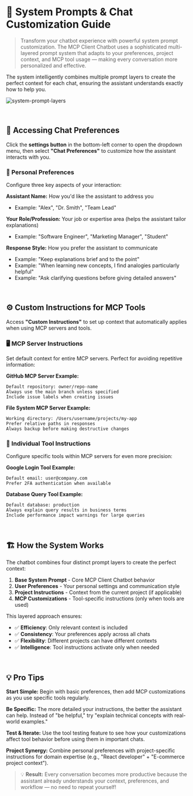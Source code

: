 # 🎯 System Prompts & Chat Customization Guide

> Transform your chatbot experience with powerful system prompt customization. The MCP Client Chatbot uses a sophisticated multi-layered prompt system that adapts to your preferences, project context, and MCP tool usage — making every conversation more personalized and effective.

The system intelligently combines multiple prompt layers to create the perfect context for each chat, ensuring the assistant understands exactly how to help you.

![system-prompt-layers](https://github.com/user-attachments/assets/placeholder-system-prompt-diagram)

<br/>

## 🔧 Accessing Chat Preferences

Click the **settings button** in the bottom-left corner to open the dropdown menu, then select **"Chat Preferences"** to customize how the assistant interacts with you.

### 👤 Personal Preferences

Configure three key aspects of your interaction:

**Assistant Name:** How you'd like the assistant to address you
- Example: "Alex", "Dr. Smith", "Team Lead"

**Your Role/Profession:** Your job or expertise area (helps the assistant tailor explanations)
- Example: "Software Engineer", "Marketing Manager", "Student"

**Response Style:** How you prefer the assistant to communicate
- Example: "Keep explanations brief and to the point"
- Example: "When learning new concepts, I find analogies particularly helpful"
- Example: "Ask clarifying questions before giving detailed answers"

<br/>

## ⚙️ Custom Instructions for MCP Tools

Access **"Custom Instructions"** to set up context that automatically applies when using MCP servers and tools.

### 🖥️ MCP Server Instructions

Set default context for entire MCP servers. Perfect for avoiding repetitive information:

**GitHub MCP Server Example:**
```
Default repository: owner/repo-name
Always use the main branch unless specified
Include issue labels when creating issues
```

**File System MCP Server Example:**
```
Working directory: /Users/username/projects/my-app
Prefer relative paths in responses
Always backup before making destructive changes
```

### 🔧 Individual Tool Instructions

Configure specific tools within MCP servers for even more precision:

**Google Login Tool Example:**
```
Default email: user@company.com
Prefer 2FA authentication when available
```

**Database Query Tool Example:**
```
Default database: production
Always explain query results in business terms
Include performance impact warnings for large queries
```

<br/>

## 🏗️ How the System Works

The chatbot combines four distinct prompt layers to create the perfect context:

1. **Base System Prompt** - Core MCP Client Chatbot behavior
2. **User Preferences** - Your personal settings and communication style  
3. **Project Instructions** - Context from the current project (if applicable)
4. **MCP Customizations** - Tool-specific instructions (only when tools are used)

This layered approach ensures:
- ✅ **Efficiency**: Only relevant context is included
- ✅ **Consistency**: Your preferences apply across all chats
- ✅ **Flexibility**: Different projects can have different contexts
- ✅ **Intelligence**: Tool instructions activate only when needed

<br/>

## 💡 Pro Tips

**Start Simple:** Begin with basic preferences, then add MCP customizations as you use specific tools regularly.

**Be Specific:** The more detailed your instructions, the better the assistant can help. Instead of "be helpful," try "explain technical concepts with real-world examples."

**Test & Iterate:** Use the tool testing feature to see how your customizations affect tool behavior before using them in important chats.

**Project Synergy:** Combine personal preferences with project-specific instructions for domain expertise (e.g., "React developer" + "E-commerce project context").

> 💡 **Result:** Every conversation becomes more productive because the assistant already understands your context, preferences, and workflow — no need to repeat yourself! 